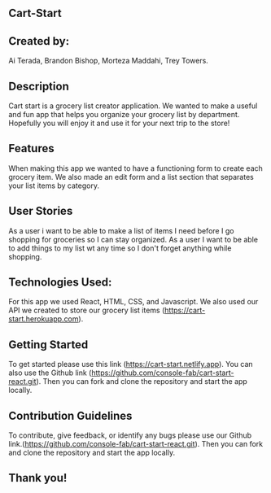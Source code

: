 ## Cart-Start

## Created by:

Ai Terada,
Brandon Bishop,
Morteza Maddahi,
Trey Towers.

## Description

Cart start is a grocery list creator application. We wanted to make a useful and fun app that helps you organize your grocery list by department. Hopefully you will enjoy it and use it for your next trip to the store!

## Features

When making this app we wanted to have a functioning form to create each grocery item. We also made an edit form and a list section that separates your list items by category.

## User Stories

As a user i want to be able to make a list of items I need before I go shopping for groceries so I can stay organized. As a user I want to be able to add things to my list wt any time so I don't forget anything while shopping.

## Technologies Used:

For this app we used React, HTML, CSS, and Javascript. We also used our API we created to store our grocery list items (https://cart-start.herokuapp.com).

## Getting Started

To get started please use this link (https://cart-start.netlify.app).
You can also use the Github link (https://github.com/console-fab/cart-start-react.git). Then you can fork and clone the repository and start the app locally.

## Contribution Guidelines

To contribute, give feedback, or identify any bugs please use our Github link.(https://github.com/console-fab/cart-start-react.git). Then you can fork and clone the repository and start the app locally.

## Thank you!
